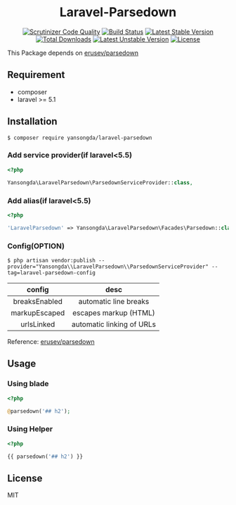 <h1 align="center">Laravel-Parsedown</h1>

<p align="center">
<a href="https://scrutinizer-ci.com/g/yansongda/laravel-parsedown/?branch=master"><img src="https://scrutinizer-ci.com/g/yansongda/laravel-parsedown/badges/quality-score.png?b=master" alt="Scrutinizer Code Quality"></a>
<a href="https://scrutinizer-ci.com/g/yansongda/laravel-parsedown/build-status/master"><img src="https://scrutinizer-ci.com/g/yansongda/laravel-parsedown/badges/build.png?b=master" alt="Build Status"></a>
<a href="https://packagist.org/packages/yansongda/laravel-parsedown"><img src="https://poser.pugx.org/yansongda/laravel-parsedown/v/stable" alt="Latest Stable Version"></a>
<a href="https://packagist.org/packages/yansongda/laravel-parsedown"><img src="https://poser.pugx.org/yansongda/laravel-parsedown/downloads" alt="Total Downloads"></a>
<a href="https://packagist.org/packages/yansongda/laravel-parsedown"><img src="https://poser.pugx.org/yansongda/laravel-parsedown/v/unstable" alt="Latest Unstable Version"></a>
<a href="https://packagist.org/packages/yansongda/laravel-parsedown"><img src="https://poser.pugx.org/yansongda/laravel-parsedown/license" alt="License"></a>
</p>

This Package depends on [erusev/parsedown](https://github.com/erusev/parsedown) 

## Requirement

- composer
- laravel >= 5.1

## Installation

```shell
$ composer require yansongda/laravel-parsedown
```

### Add service provider(if laravel<5.5)

```php
<?php

Yansongda\LaravelParsedown\ParsedownServiceProvider::class,
```

### Add alias(if laravel<5.5)

```php
<?php

'LaravelParsedown' => Yansongda\LaravelParsedown\Facades\Parsedown::class,
```

### Config(OPTION)

```shell
$ php artisan vendor:publish --provider="Yansongda\\LaravelParsedown\\ParsedownServiceProvider" --tag=laravel-parsedown-config
```

|     config    |            desc            |
| :-----------: | :------------------------: |
| breaksEnabled | automatic line breaks      |
| markupEscaped | escapes markup (HTML)      |
| urlsLinked    | automatic linking of URLs  |

Reference: [erusev/parsedown](https://github.com/erusev/parsedown/wiki/Tutorial:-Get-Started)

## Usage

### Using blade
```php
<?php

@parsedown('## h2');
```

### Using Helper
```php
<?php

{{ parsedown('## h2') }}
```

## License

MIT